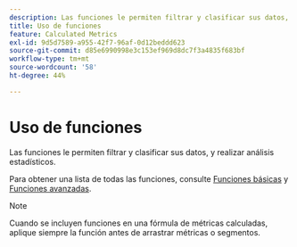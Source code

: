 ```yaml
---
description: Las funciones le permiten filtrar y clasificar sus datos, y realizar análisis estadísticos.
title: Uso de funciones
feature: Calculated Metrics
exl-id: 9d5d7589-a955-42f7-96af-0d12beddd623
source-git-commit: d85e6990998e3c153ef969d8dc7f3a4835f683bf
workflow-type: tm+mt
source-wordcount: '58'
ht-degree: 44%

---
```


# Uso de funciones

Las funciones le permiten filtrar y clasificar sus datos, y realizar análisis estadísticos.

Para obtener una lista de todas las funciones, consulte [Funciones básicas](/help/components/c-calcmetrics/cm-reference/cm-functions.md) y [Funciones avanzadas](/help/components/c-calcmetrics/cm-reference/cm-adv-functions.md).

>[!NOTE]
>
>Cuando se incluyen funciones en una fórmula de métricas calculadas, aplique siempre la función antes de arrastrar métricas o segmentos.

<!-- OUTDATED VIDEO 
Watch this [video](https://youtu.be/SSyWvomnewI) to understand the use of functions.
-->